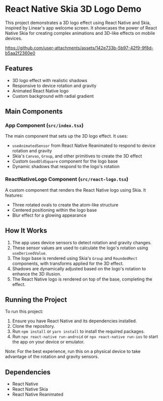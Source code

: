 # React Native Skia 3D Logo Demo

This project demonstrates a 3D logo effect using React Native and Skia, inspired by Linear's app welcome screen. It showcases the power of React Native Skia for creating complex animations and 3D-like effects on mobile devices.

https://github.com/user-attachments/assets/142e733b-5b97-42f9-9f8d-b5aa2f2360e0

## Features

- 3D logo effect with realistic shadows
- Responsive to device rotation and gravity
- Animated React Native logo
- Custom background with radial gradient

## Main Components

### App Component (`src/index.tsx`)

The main component that sets up the 3D logo effect. It uses:

- `useAnimatedSensor` from React Native Reanimated to respond to device rotation and gravity
- Skia's `Canvas`, `Group`, and other primitives to create the 3D effect
- Custom `GoodOldSquare` component for the logo base
- Dynamic shadows that respond to the logo's rotation

### ReactNativeLogo Component (`src/react-logo.tsx`)

A custom component that renders the React Native logo using Skia. It features:

- Three rotated ovals to create the atom-like structure
- Centered positioning within the logo base
- Blur effect for a glowing appearance

## How It Works

1. The app uses device sensors to detect rotation and gravity changes.
2. These sensor values are used to calculate the logo's rotation using `useDerivedValue`.
3. The logo base is rendered using Skia's `Group` and `RoundedRect` components, with transforms applied for the 3D effect.
4. Shadows are dynamically adjusted based on the logo's rotation to enhance the 3D illusion.
5. The React Native logo is rendered on top of the base, completing the effect.

## Running the Project

To run this project:

1. Ensure you have React Native and its dependencies installed.
2. Clone the repository.
3. Run `npm install` or `yarn install` to install the required packages.
4. Run `npx react-native run-android` or `npx react-native run-ios` to start the app on your device or emulator.

Note: For the best experience, run this on a physical device to take advantage of the rotation and gravity sensors.

## Dependencies

- React Native
- React Native Skia
- React Native Reanimated

